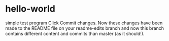 # hello-world
simple test program
Click Commit changes. Now these changes have been made to the README file on your readme-edits branch and now this branch contains different content and commits than master (as it should!).
